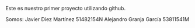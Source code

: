 Este es nuestro primer proyecto utilizando github.

Somos:
  Javier Díez Martínez 51482154N
  Alejandro Granja García 53811541M
